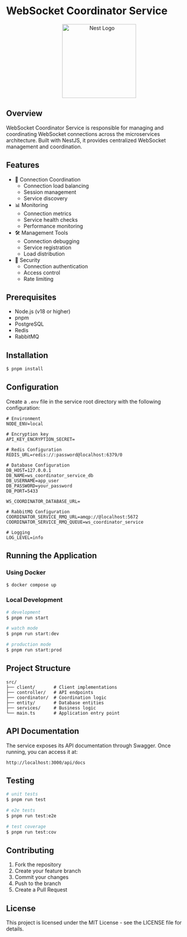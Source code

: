 # WebSocket Coordinator Service

<p align="center">
  <a href="http://nestjs.com/" target="blank"><img src="https://nestjs.com/img/logo-small.svg" width="200" alt="Nest Logo" /></a>
</p>

## Overview

WebSocket Coordinator Service is responsible for managing and coordinating WebSocket connections across the microservices architecture. Built with NestJS, it provides centralized WebSocket management and coordination.

## Features

- 🔄 Connection Coordination
  - Connection load balancing
  - Session management
  - Service discovery
- 📊 Monitoring
  - Connection metrics
  - Service health checks
  - Performance monitoring
- 🛠 Management Tools
  - Connection debugging
  - Service registration
  - Load distribution
- 🔐 Security
  - Connection authentication
  - Access control
  - Rate limiting

## Prerequisites

- Node.js (v18 or higher)
- pnpm
- PostgreSQL
- Redis
- RabbitMQ

## Installation

```bash
$ pnpm install
```

## Configuration

Create a `.env` file in the service root directory with the following configuration:

```env
# Environment
NODE_ENV=local

# Encryption key
API_KEY_ENCRYPTION_SECRET=

# Redis Configuration
REDIS_URL=redis://:password@localhost:6379/0

# Database Configuration
DB_HOST=127.0.0.1
DB_NAME=ws_coordinator_service_db
DB_USERNAME=app_user
DB_PASSWORD=your_password
DB_PORT=5433

WS_COORDINATOR_DATABASE_URL=

# RabbitMQ Configuration
COORDINATOR_SERVICE_RMQ_URL=amqp://@localhost:5672
COORDINATOR_SERVICE_RMQ_QUEUE=ws_coordinator_service

# Logging
LOG_LEVEL=info
```

## Running the Application

### Using Docker

```bash
$ docker compose up
```

### Local Development

```bash
# development
$ pnpm run start

# watch mode
$ pnpm run start:dev

# production mode
$ pnpm run start:prod
```

## Project Structure

```
src/
├── client/       # Client implementations
├── controller/   # API endpoints
├── coordinator/  # Coordination logic
├── entity/       # Database entities
├── services/     # Business logic
└── main.ts       # Application entry point
```

## API Documentation

The service exposes its API documentation through Swagger. Once running, you can access it at:

```
http://localhost:3000/api/docs
```

## Testing

```bash
# unit tests
$ pnpm run test

# e2e tests
$ pnpm run test:e2e

# test coverage
$ pnpm run test:cov
```

## Contributing

1. Fork the repository
2. Create your feature branch
3. Commit your changes
4. Push to the branch
5. Create a Pull Request

## License

This project is licensed under the MIT License - see the LICENSE file for details.
